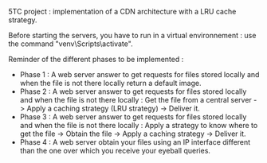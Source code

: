 5TC project : implementation of a CDN architecture with a LRU cache strategy.

Before starting the servers, you have to run in a virtual environnement : use the command "venv\Scripts\activate".


Reminder of the different phases to be implemented :
  - Phase 1 : A web server answer to get requests for files stored locally and when the file is not there locally return a default image.
  - Phase 2 : A web server answer to get requests for files stored locally and when the file is not there locally : Get the file from a central server -> Apply a caching strategy (LRU strategy) -> Deliver it.
  - Phase 3 : A web server answer to get requests for files stored locally and when the file is not there locally : Apply a strategy to know where to get the file -> Obtain the file -> Apply a caching strategy -> Deliver it.
  - Phase 4 : A web server obtain your files using an IP interface different than the one over which you receive your eyeball queries.



